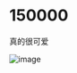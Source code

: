 # 150000
真的很可爱


![image](https://github.com/user-attachments/assets/bc770116-f37c-4767-adbe-d238337da19e)
